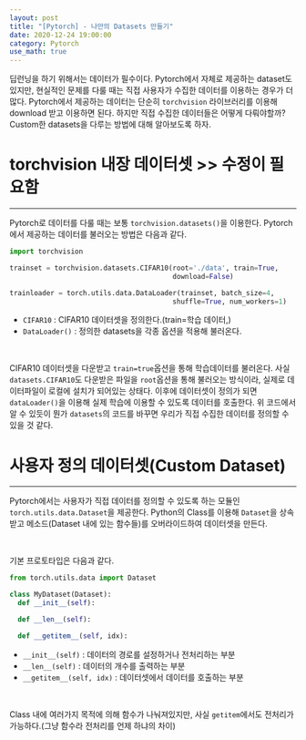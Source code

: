 ```yaml
---
layout: post
title: "[Pytorch] - 나만의 Datasets 만들기"
date: 2020-12-24 19:00:00
category: Pytorch
use_math: true
---
```


딥런닝을 하기 위해서는 데이터가 필수이다. Pytorch에서 자체로 제공하는 dataset도 있지만, 현실적인 문제를 다룰 때는 직접 사용자가 수집한 데이터를 이용하는 경우가 더 많다. Pytorch에서 제공하는 데이터는 단순히 `torchvision` 라이브러리를 이용해 download 받고 이용하면 된다. 하지만 직접 수집한 데이터들은 어떻게 다뤄야할까? Custom한 datasets을 다루는 방법에 대해 알아보도록 하자.

# torchvision 내장 데이터셋 >> 수정이 필요함
<hr>

Pytorch로 데이터를 다룰 때는 보통 `torchvision.datasets()`을 이용한다. Pytorch에서 제공하는 데이터를 불러오는 방법은 다음과 같다.

```python
import torchvision

trainset = torchvision.datasets.CIFAR10(root='./data', train=True,
                                        download=False)

trainloader = torch.utils.data.DataLoader(trainset, batch_size=4,
                                        shuffle=True, num_workers=1)
```
- `CIFAR10` : CIFAR10 데이터셋을 정의한다.(train=학습 데이터,)
- `DataLoader()` : 정의한 datasets을 각종 옵션을 적용해 불러온다.

<br>

CIFAR10 데이터셋을 다운받고 `train=true`옵션을 통해 학습데이터를 불러온다. 사실 `datasets.CIFAR10`도 다운받은 파일을 `root`옵션을 통해 불러오는 방식이라, 실제로 데이터파일이 로컬에 설치가 되어있는 상태다. 이후에 데이터셋이 정의가 되면 `dataLoader()`을 이용해 실제 학습에 이용할 수 있도록 데이터를 호출한다. 위 코드에서 알 수 있듯이 뭔가 `datasets`의 코드를 바꾸면 우리가 직접 수집한 데이터를 정의할 수 있을 것 같다.

# 사용자 정의 데이터셋(Custom Dataset)
<hr>

Pytorch에서는 사용자가 직접 데이터를 정의할 수 있도록 하는 모듈인 `torch.utils.data.Dataset`을 제공한다. Python의 Class를 이용해 `Dataset`을 상속받고 메소드(Dataset 내에 있는 함수들)를 오버라이드하여 데이터셋을 만든다.

<br>

기본 프로토타입은 다음과 같다.

```python
from torch.utils.data import Dataset

class MyDataset(Dataset): 
  def __init__(self):

  def __len__(self):

  def __getitem__(self, idx): 
```
- `__init__(self)` : 데이터의 경로를 설정하거나 전처리하는 부분
- `__len__(self)` : 데이터의 개수를 출력하는 부분
- `__getitem__(self, idx)` : 데이터셋에서 데이터를 호출하는 부분

<br>



Class 내에 여러가지 목적에 의해 함수가 나눠져있지만, 사실 `getitem`에서도 전처리가 가능하다.(그냥 함수라 전처리를 언제 하냐의 차이)